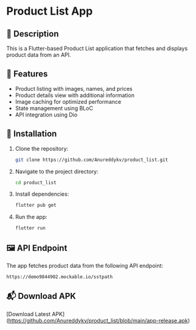 # Product List App  

## 📜 Description  
This is a Flutter-based Product List application that fetches and displays product data from an API.  

## 🚀 Features  
- Product listing with images, names, and prices  
- Product details view with additional information  
- Image caching for optimized performance  
- State management using BLoC  
- API integration using Dio  

## 🔧 Installation  
1. Clone the repository:  
   ```bash
   git clone https://github.com/Anureddykv/product_list.git
   ```
2. Navigate to the project directory:  
   ```bash
   cd product_list
   ```
3. Install dependencies:  
   ```bash
   flutter pub get
   ```
4. Run the app:  
   ```bash
   flutter run
   ```

## 🖼️ API Endpoint  
The app fetches product data from the following API endpoint:  
```
https://demo9844902.mockable.io/sstpath
```

## 📬 Download APK  
[Download Latest APK] (https://github.com/Anureddykv/product_list/blob/main/app-release.apk)  

